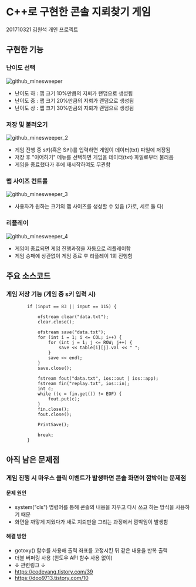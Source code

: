 # __C++로 구현한 콘솔 지뢰찾기 게임__ 

201710321 김원석 개인 프로젝트

## 구현한 기능

### 난이도 선택 

![github_minesweeper](https://user-images.githubusercontent.com/76798309/122036072-1c9f5480-ce0e-11eb-886b-cb31d210e5f6.gif)

- 난이도 하 : 맵 크기 10%만큼의 지뢰가 랜덤으로 생성됨
- 난이도 중 : 맵 크기 20%만큼의 지뢰가 랜덤으로 생성됨
- 난이도 상 : 맵 크기 30%만큼의 지뢰가 랜덤으로 생성됨

 
 ### 저장 및 불러오기 
 
 ![github_minesweeper_2](https://user-images.githubusercontent.com/76798309/122445618-ae5cbc80-cfdc-11eb-96c8-35dce993157e.gif)
 
 - 게임 진행 중 s키(혹은 S키)를 입력하면 게임이 데이터(txt) 파일에 저장됨
 - 저장 후 "이어하기" 메뉴를 선택하면 게임을 데이터(txt) 파일로부터 불러옴 
 - 게임을 종료했다가 후에 재시작하여도 무관함

### 맵 사이즈 컨트롤 

![github_minesweeper_3](https://user-images.githubusercontent.com/76798309/122446410-99ccf400-cfdd-11eb-9254-c3203cac0980.gif)

- 사용자가 원하는 크기의 맵 사이즈를 생성할 수 있음 (가로, 세로 둘 다)

 ### 리플레이 
 
 ![github_minesweeper_4](https://user-images.githubusercontent.com/76798309/122448178-7440ea00-cfdf-11eb-9a05-692eb144635a.gif)
 
 - 게임이 종료되면 게임 진행과정을 자동으로 리플레이함
 - 게임 승패에 상관없이 게임 종료 후 리플레이 1회 진행함


## 주요 소스코드

### 게임 저장 기능 (게임 중 s키 입력 시)
```
        if (input == 83 || input == 115) { 

            ofstream clear("data.txt");    
            clear.close();
            
            ofstream save("data.txt");  
            for (int i = 1; i <= COL; i++) {
                for (int j = 1; j <= ROW; j++) {
                    save << table[i][j].val << " ";
                }
                save << endl;
            }
            save.close();

            fstream fout("data.txt", ios::out | ios::app); 
            fstream fin("replay.txt", ios::in); 
            int c;
            while ((c = fin.get()) != EOF) { 
                fout.put(c); 
            }
            fin.close();
            fout.close();

            PrintSave();

            break; 
        }
```

## 아직 남은 문제점
### 게임 진행 시 마우스 클릭 이벤트가 발생하면 콘솔 화면이 깜박이는 문제점
#### 문제 원인
- system("cls") 명령어를 통해 콘솔의 내용을 지우고 다시 쓰고 하는 방식을 사용하기 때문
- 화면을 까맣게 지웠다가 새로 지뢰판을 그리는 과정에서 깜박임이 발생함
#### 해결 방안
- gotoxy() 함수를 사용해 출력 좌표를 고정시킨 뒤 같은 내용을 반복 출력
- 더블 버퍼링 사용 (윈도우 API 함수 사용 없이)
- ↓ 관련링크 ↓
- https://codevang.tistory.com/39
- https://doo9713.tistory.com/10

